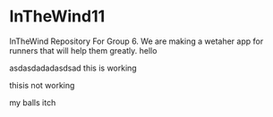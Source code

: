 # InTheWind11
InTheWind Repository For Group 6.
We are making a wetaher app for runners that will help them greatly.
hello

asdasdadadasdsad
this is working

thisis not working

my balls itch